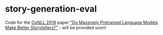 # story-generation-eval
Code for the [CoNLL 2019](https://www.conll.org/2019) paper ["Do Massively Pretrained Language Models Make Better Storytellers?"](https://arxiv.org/abs/1909.10705) - will be provided soon!
